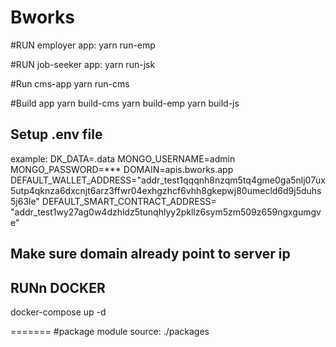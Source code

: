 # Bworks

#RUN employer app:
yarn run-emp

#RUN job-seeker app:
yarn run-jsk

#Run cms-app
yarn run-cms

#Build app
yarn build-cms
yarn build-emp
yarn build-js
## Setup .env file

example:
DK_DATA=.data
MONGO_USERNAME=admin
MONGO_PASSWORD=***
DOMAIN=apis.bworks.app
DEFAULT_WALLET_ADDRESS="addr_test1qqqnh8nzqm5tq4gme0ga5nlj07ux5utp4qknza6dxcnjt6arz3ffwr04exhgzhcf6vhh8gkepwj80umecld6d9j5duhs5j63le"
DEFAULT_SMART_CONTRACT_ADDRESS= "addr_test1wy27ag0w4dzhldz5tunqhlyy2pkllz6sym5zm509z659ngxgumgve"

## Make sure domain already point to server ip
## RUNn DOCKER
docker-compose up -d

=======
#package module source: ./packages